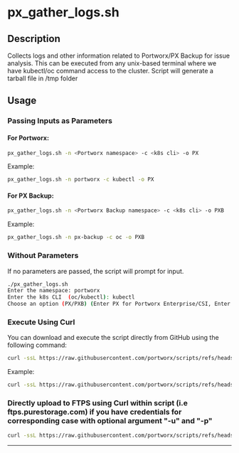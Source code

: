 # px_gather_logs.sh

## Description
Collects logs and other information related to Portworx/PX Backup for issue analysis. This can be executed from any unix-based terminal where we have kubectl/oc command access to the cluster. Script will generate a tarball file in /tmp folder

## Usage
### Passing Inputs as Parameters
#### For Portworx:
```bash
px_gather_logs.sh -n <Portworx namespace> -c <k8s cli> -o PX
```
Example:
```bash
px_gather_logs.sh -n portworx -c kubectl -o PX
```

#### For PX Backup:
```bash
px_gather_logs.sh -n <Portworx Backup namespace> -c <k8s cli> -o PXB
```
Example:
```bash
px_gather_logs.sh -n px-backup -c oc -o PXB
```

### Without Parameters
If no parameters are passed, the script will prompt for input.
````bash
./px_gather_logs.sh 
Enter the namespace: portworx
Enter the k8s CLI  (oc/kubectl): kubectl
Choose an option (PX/PXB) (Enter PX for Portworx Enterprise/CSI, Enter PXB for PX Backup): PX
````

### Execute Using Curl
You can download and execute the script directly from GitHub using the following command:
```bash
curl -ssL https://raw.githubusercontent.com/portworx/scripts/refs/heads/main/PX_Gather_Logs/px_gather_logs.sh | bash -s -- -n <namespace> -c <kubectl/oc> -o <PX/PXB>
```
Example:
```bash
curl -ssL https://raw.githubusercontent.com/portworx/scripts/refs/heads/main/PX_Gather_Logs/x | bash -s -- -n portworx -c kubectl -o PX
```
### Directly upload to FTPS using Curl within script (i.e ftps.purestorage.com) if you have credentials for corresponding case with optional argument "-u" and "-p"
```bash
curl -ssL https://raw.githubusercontent.com/portworx/scripts/refs/heads/main/PX_Gather_Logs/px_gather_logs.sh | bash -s -- -n <namespace> -c <kubectl/oc> -o <PX/PXB> -u <ftpsusername> -p <ftpspassword>
```
---

